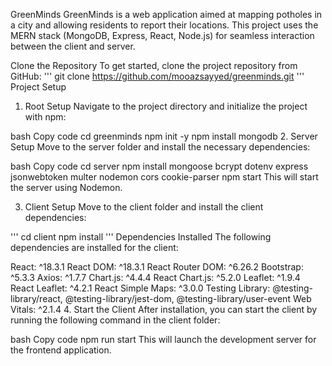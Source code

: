 
GreenMinds
GreenMinds is a web application aimed at mapping potholes in a city and allowing residents to report their locations. This project uses the MERN stack (MongoDB, Express, React, Node.js) for seamless interaction between the client and server.

Clone the Repository
To get started, clone the project repository from GitHub:
''' 
git clone https://github.com/mooazsayyed/greenminds.git
'''
Project Setup
1. Root Setup
Navigate to the project directory and initialize the project with npm:

bash
Copy code
cd greenminds
npm init -y
npm install mongodb
2. Server Setup
Move to the server folder and install the necessary dependencies:

bash
Copy code
cd server
npm install mongoose bcrypt dotenv express jsonwebtoken multer nodemon cors cookie-parser
npm start
This will start the server using Nodemon.

3. Client Setup
Move to the client folder and install the client dependencies:

''' 
cd client
npm install
'''
Dependencies Installed
The following dependencies are installed for the client:

React: ^18.3.1
React DOM: ^18.3.1
React Router DOM: ^6.26.2
Bootstrap: ^5.3.3
Axios: ^1.7.7
Chart.js: ^4.4.4
React Chart.js: ^5.2.0
Leaflet: ^1.9.4
React Leaflet: ^4.2.1
React Simple Maps: ^3.0.0
Testing Library: @testing-library/react, @testing-library/jest-dom, @testing-library/user-event
Web Vitals: ^2.1.4
4. Start the Client
After installation, you can start the client by running the following command in the client folder:

bash
Copy code
npm run start
This will launch the development server for the frontend application.


